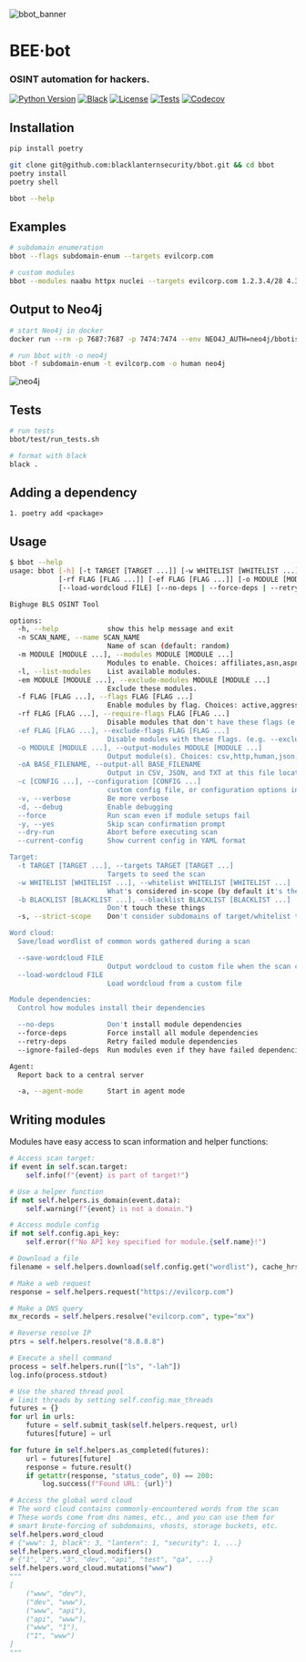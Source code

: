 ![bbot_banner](https://user-images.githubusercontent.com/20261699/158000235-6c1ace81-a267-4f8e-90a1-f4c16884ebac.png)

# BEE·bot
### OSINT automation for hackers.

[![Python Version](https://img.shields.io/badge/python-3.9+-FF8400)](https://www.python.org) [![Black](https://img.shields.io/badge/code%20style-black-000000.svg)](https://github.com/psf/black) [![License](https://img.shields.io/badge/license-GPLv3-FF8400.svg)](https://github.com/blacklanternsecurity/bbot/blob/dev/LICENSE) [![Tests](https://github.com/blacklanternsecurity/bbot/workflows/tests/badge.svg)](https://github.com/blacklanternsecurity/bbot/actions?query=workflow%3A"tests") [![Codecov](https://codecov.io/gh/blacklanternsecurity/bbot/branch/dev/graph/badge.svg?token=IR5AZBDM5K)](https://codecov.io/gh/blacklanternsecurity/bbot)

## Installation
~~~bash
pip install poetry

git clone git@github.com:blacklanternsecurity/bbot.git && cd bbot
poetry install
poetry shell

bbot --help
~~~

## Examples
~~~bash
# subdomain enumeration
bbot --flags subdomain-enum --targets evilcorp.com

# custom modules
bbot --modules naabu httpx nuclei --targets evilcorp.com 1.2.3.4/28 4.3.2.1
~~~

## Output to Neo4j
~~~bash
# start Neo4j in docker
docker run --rm -p 7687:7687 -p 7474:7474 --env NEO4J_AUTH=neo4j/bbotislife neo4j

# run bbot with -o neo4j
bbot -f subdomain-enum -t evilcorp.com -o human neo4j
~~~
![neo4j](https://user-images.githubusercontent.com/20261699/172188763-fcbbcc57-5410-46f2-a3ff-8c3d40b9a025.png)

## Tests
~~~bash
# run tests
bbot/test/run_tests.sh

# format with black
black .
~~~

## Adding a dependency
~~~
1. poetry add <package>
~~~

## Usage
~~~bash
$ bbot --help
usage: bbot [-h] [-t TARGET [TARGET ...]] [-w WHITELIST [WHITELIST ...]] [-b BLACKLIST [BLACKLIST ...]] [-s] [-n SCAN_NAME] [-m MODULE [MODULE ...]] [-l] [-em MODULE [MODULE ...]] [-f FLAG [FLAG ...]]
            [-rf FLAG [FLAG ...]] [-ef FLAG [FLAG ...]] [-o MODULE [MODULE ...]] [-oA BASE_FILENAME] [-c [CONFIG ...]] [-v] [-d] [--force] [-y] [--dry-run] [--current-config] [--save-wordcloud FILE]
            [--load-wordcloud FILE] [--no-deps | --force-deps | --retry-deps | --ignore-failed-deps] [-a]

Bighuge BLS OSINT Tool

options:
  -h, --help            show this help message and exit
  -n SCAN_NAME, --name SCAN_NAME
                        Name of scan (default: random)
  -m MODULE [MODULE ...], --modules MODULE [MODULE ...]
                        Modules to enable. Choices: affiliates,asn,aspnet_viewstate,azure_tenant,bufferoverrun,bypass403,c99,cookie_brute,crobat,crt,dnscommonsrv,dnsdumpster,dnszonetransfer,emailformat,ffuf,ffuf_shortnames,getparam_brute,gowitness,header_brute,host_header,httpx,hunt,hunterio,iis_shortnames,ipneighbor,leakix,massdns,naabu,ntlm,nuclei,securitytrails,shodan_dns,skymem,smuggler,sslcert,sublist3r,telerik,urlscan,vhost,viewdns,wappalyzer,wayback
  -l, --list-modules    List available modules.
  -em MODULE [MODULE ...], --exclude-modules MODULE [MODULE ...]
                        Exclude these modules.
  -f FLAG [FLAG ...], --flags FLAG [FLAG ...]
                        Enable modules by flag. Choices: active,aggressive,brute-force,passive,portscan,safe,subdomain-enum
  -rf FLAG [FLAG ...], --require-flags FLAG [FLAG ...]
                        Disable modules that don't have these flags (e.g. --require-flags passive)
  -ef FLAG [FLAG ...], --exclude-flags FLAG [FLAG ...]
                        Disable modules with these flags. (e.g. --exclude-flags brute-force)
  -o MODULE [MODULE ...], --output-modules MODULE [MODULE ...]
                        Output module(s). Choices: csv,http,human,json,neo4j,websocket
  -oA BASE_FILENAME, --output-all BASE_FILENAME
                        Output in CSV, JSON, and TXT at this file location
  -c [CONFIG ...], --configuration [CONFIG ...]
                        custom config file, or configuration options in key=value format: 'modules.shodan.api_key=1234'
  -v, --verbose         Be more verbose
  -d, --debug           Enable debugging
  --force               Run scan even if module setups fail
  -y, --yes             Skip scan confirmation prompt
  --dry-run             Abort before executing scan
  --current-config      Show current config in YAML format

Target:
  -t TARGET [TARGET ...], --targets TARGET [TARGET ...]
                        Targets to seed the scan
  -w WHITELIST [WHITELIST ...], --whitelist WHITELIST [WHITELIST ...]
                        What's considered in-scope (by default it's the same as --targets)
  -b BLACKLIST [BLACKLIST ...], --blacklist BLACKLIST [BLACKLIST ...]
                        Don't touch these things
  -s, --strict-scope    Don't consider subdomains of target/whitelist to be in-scope

Word cloud:
  Save/load wordlist of common words gathered during a scan

  --save-wordcloud FILE
                        Output wordcloud to custom file when the scan completes
  --load-wordcloud FILE
                        Load wordcloud from a custom file

Module dependencies:
  Control how modules install their dependencies

  --no-deps             Don't install module dependencies
  --force-deps          Force install all module dependencies
  --retry-deps          Retry failed module dependencies
  --ignore-failed-deps  Run modules even if they have failed dependencies

Agent:
  Report back to a central server

  -a, --agent-mode      Start in agent mode
~~~

## Writing modules
Modules have easy access to scan information and helper functions:
~~~python
# Access scan target:
if event in self.scan.target:
    self.info(f"{event} is part of target!")

# Use a helper function
if not self.helpers.is_domain(event.data):
    self.warning(f"{event} is not a domain.")

# Access module config
if not self.config.api_key:
    self.error(f"No API key specified for module.{self.name}!")

# Download a file
filename = self.helpers.download(self.config.get("wordlist"), cache_hrs=720)

# Make a web request
response = self.helpers.request("https://evilcorp.com")

# Make a DNS query
mx_records = self.helpers.resolve("evilcorp.com", type="mx")

# Reverse resolve IP
ptrs = self.helpers.resolve("8.8.8.8")

# Execute a shell command
process = self.helpers.run(["ls", "-lah"])
log.info(process.stdout)

# Use the shared thread pool
# limit threads by setting self.config.max_threads
futures = {}
for url in urls:
    future = self.submit_task(self.helpers.request, url)
    futures[future] = url

for future in self.helpers.as_completed(futures):
    url = futures[future]
    response = future.result()
    if getattr(response, "status_code", 0) == 200:
        log.success(f"Found URL: {url}")

# Access the global word cloud
# The word cloud contains commonly-encountered words from the scan
# These words come from dns names, etc., and you can use them for 
# smart brute-forcing of subdomains, vhosts, storage buckets, etc.
self.helpers.word_cloud
# {"www": 1, black": 3, "lantern": 1, "security": 1, ...}
self.helpers.word_cloud.modifiers()
# {"1", "2", "3", "dev", "api", "test", "qa", ...}
self.helpers.word_cloud.mutations("www")
"""
[
    ("www", "dev"),
    ("dev", "www"),
    ("www", "api"),
    ("api", "www"),
    ("www", "1"),
    ("1", "www")
]
"""
~~~